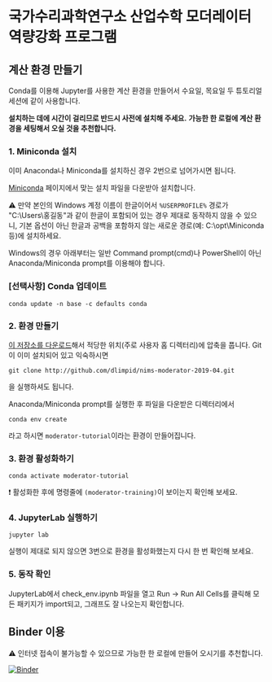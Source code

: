 # 국가수리과학연구소 산업수학 모더레이터 역량강화 프로그램

## 계산 환경 만들기

Conda를 이용해 Jupyter를 사용한 계산 환경을 만들어서 수요일, 목요일 두 튜토리얼 세션에 같이 사용합니다.

**설치하는 데에 시간이 걸리므로 반드시 사전에 설치해 주세요.**
**가능한 한 로컬에 계산 환경을 세팅해서 오실 것을 추천합니다.**

### 1. Miniconda 설치

이미 Anaconda나 Miniconda를 설치하신 경우 2번으로 넘어가시면 됩니다.

[Miniconda](https://docs.conda.io/en/latest/miniconda.html) 페이지에서 맞는 설치 파일을 다운받아 설치합니다.

:warning: 만약 본인의 Windows 계정 이름이 한글이어서 `%USERPROFILE%` 경로가 "C:\\Users\\홍길동"과 같이 한글이 포함되어 있는 경우 제대로 동작하지 않을 수 있으니, 기본 옵션이 아닌 한글과 공백을 포함하지 않는 새로운 경로(예: C:\\opt\\Miniconda 등)에 설치하세요.

Windows의 경우 아래부터는 일반 Command prompt(cmd)나 PowerShell이 아닌 Anaconda/Miniconda prompt를 이용해야 합니다.

### [선택사항] Conda 업데이트

```shell
conda update -n base -c defaults conda
```

### 2. 환경 만들기

[이 저장소를 다운로드](https://github.com/dlimpid/nims-moderator-2019-04/archive/master.zip)해서 적당한 위치(주로 사용자 홈 디렉터리)에 압축을 풉니다.
Git이 이미 설치되어 있고 익숙하시면

```shell
git clone http://github.com/dlimpid/nims-moderator-2019-04.git
```

을 실행하셔도 됩니다.

Anaconda/Miniconda prompt를 실행한 후 파일을 다운받은 디렉터리에서

```shell
conda env create
```

라고 하시면 `moderator-tutorial`이라는 환경이 만들어집니다.

### 3. 환경 활성화하기

```shell
conda activate moderator-tutorial
```

:exclamation: 활성화한 후에 명령줄에 `(moderator-training)`이 보이는지 확인해 보세요.

### 4. JupyterLab 실행하기

```shell
jupyter lab
```

실행이 제대로 되지 않으면 3번으로 환경을 활성화했는지 다시 한 번 확인해 보세요.

### 5. 동작 확인

JupyterLab에서 check_env.ipynb 파일을 열고 Run -> Run All Cells를 클릭해 모든 패키지가 import되고, 그래프도 잘 나오는지 확인합니다.

## Binder 이용

:warning: 인터넷 접속이 불가능할 수 있으므로 가능한 한 로컬에 만들어 오시기를 추천합니다.

[![Binder](https://mybinder.org/badge_logo.svg)](https://mybinder.org/v2/gh/dlimpid/nims-moderator-2019-04/master?urlpath=lab)
